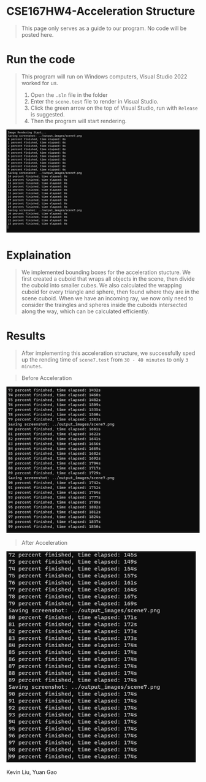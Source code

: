 # CSE167HW4-Acceleration Structure

> This page only serves as a guide to our program. No code will be posted here.

# Run the code

> This program will run on Windows computers, Visual Studio 2022 worked for us.
> 1. Open the `.sln` file in the folder
> 2. Enter the `scene.test` file to render in Visual Studio.
> 3. Click the green arrow on the top of Visual Studio, run with `Release` is suggested.
> 4. Then the program will start rendering.

<img src="progress.png">

# Explaination
> We implemented bounding boxes for the acceleration stucture. We first created a cuboid that wraps all objects in the scene, then divide the cuboid into smaller cubes. We also calculated the wrapping cuboid for every triangle and sphere, then found where they are in the scene cuboid. When we have an incoming ray, we now only need to consider the traingles and spheres inside the cuboids intersected along the way, which can be calculated efficiently.

# Results
> After implementing this acceleration structure, we successfully sped up the rending time of `scene7.test` from `30 - 40 minutes` to only `3 minutes`.

> Before Acceleration

<img src="pre-acceleration.png">

> After Acceleration

<img src="post-acceleration.png">


Kevin Liu, Yuan Gao
